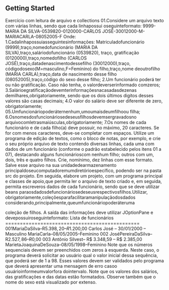 ## Getting Started

Exercício com leitura de arquivo e collections 01.Considere um arquivo texto com várias linhas, sendo que cada linhapossui oseguinteformato:
 9999-MARIA DA SILVA-0539820-0120000-CARLOS JOSÉ-30012000-M- MARIACARLA-08052005-F
 Onde: 1.Cadalinhapossuiasseguintesinformações: Matriculadofuncionário   (9999),traço,nomedofuncionário (MARIA  DA  SILVA),traço,saláriodofuncionário  (0539820), traço,   gratificação   (0120000),traço,nomedofilho   (CARLOS JOSÉ),traço,datadenascimentodessefilho  (30012000),traço, códigodosexo(M=masculino,F=Feminino)  do  filho,traço,nome deoutrofilho (MARIA CARLA),traço,data de nascimento desse filho (08052005),traço,código do sexo desse filho; 2.Um  funcionário  poderá  ter  ou  não  gratificação.  Caso  não  tenha,  o valordeverserinformado comzeros; 3.Salárioegratificaçãodevemterinformaçõesnacasadasdezenas demilhares,obrigatoriamente,  sendo  que  os  dois  últimos  digitos desses valores são casas decimais; 4.O  valor  do  salário  deve  ser  diferente  de  zero,  obrigatoriamente; 05.Umfuncionáriopoderáternenhum,umoumaisdeumfilhoou filha; 6.Osnomesdosfuncionáriosedeseusfilhosdevemsergravadosno arquivocomletrasmaiúsculas,obrigatoriamente; 7.Os nomes de cada funcionário e de cada filho(a) deve possuir, no máximo, 20 caracteres. Se for com menos caracteres, deve-se completar com espaços.
 Utilize  um  programa  de  edição  de  textos,  como  o  bloco  de  notas,  por exemplo,  e  crie  o  seu  próprio  arquivo  de  texto  contendo  diversas  linhas, cada uma com dados de um funcionário (conforme o padrão estabelecido pelos  itens  01  a  07),  destacando  alguns  funcionárioscom  nenhum  filho; outros com um, dois, três e quatro filhos. Crie, nomínimo, dez linhas com esse  formato.  Salve  esse  arquivo  na  sua  unidadedearmazenamento principaldoseucomputadoremumdiretórioespecífico, podendo ser na pasta src do projeto.
 Em seguida, elabore um projeto, com um programa principal e classes de apoio,que  permita  ler  o  arquivo  de  texto  criado  e,  em  seguida,  permita escreveros  dados  de  cada  funcionário,  sendo  que  se  deve  utilizar  beans paraosdadosdefuncionáriosedeseusrespectivosfilhos.Utilizar, obrigatoriamente,coleçõesparafacilitaramanipulaçãodosdados considerando,principalmente,queumfuncionáriopoderáteruma
 
coleção  de  filhos. A  saída  das  informações  deve  utilizar  JOptionPane  e devepossuiroseguinteformato:           Lista de funcionários           ============================================== 001MariaDaSilva–R$5.398,20–R$1.200,00 Carlos José – 30/01/2000 – Masculino MariaCarla–08/05/2005–Feminino             002 JoséPereiraDaSilva–R$2.527,86–R$0,00 <Semfilhos>             003 Antônio Silvest– R$ 3.348,59 – R$ 2.385,00 MarietaJoaquinaDeSouza–08/05/1998–Feminino
 Note  que  os  números  sequenciais  devem  ser  preenchidos  com  zeros  à esquerda. Neste caso, o programa deverá solicitar ao usuário qual o valor inicial dessa sequência, que poderá ser de 1 a 98. Esses valores devem ser validados  pelo  programa  que  deverá  apresentar  uma  mensagem  de  erro casoo  usuárioinformeumvalorfora  dointervalo.  Note  que  os  valores dos  salários,  das  gratificações  e  das  datas  estão  formatados.  Observe também que o nome do sexo está visualizado por extenso.